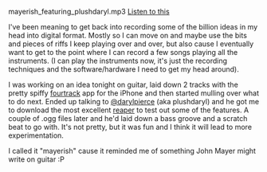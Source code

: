 mayerish\_featuring\_plushdaryl.mp3 [Listen to
this](../../../audio/2009/11/101670-mayerish_featuring_plushdaryl.mp3)

I've been meaning to get back into recording some of the billion ideas in my
head into digital format. Mostly so I can move on and maybe use the bits and
pieces of riffs I keep playing over and over, but also cause I eventually want
to get to the point where I can record a few songs playing all the instruments.
(I can play the instruments now, it's just the recording techniques and the
software/hardware I need to get my head around).

I was working on an idea tonight on guitar, laid down 2 tracks with the pretty
spiffy [fourtrack](http://www.sonomawireworks.com/iphone/fourtrack/) app for the
iPhone and then started mulling over what to do next. Ended up talking to
[@darylpierce](http://www.twitter.com/darylpierce) (aka plushdaryl) and he got
me to download the most excellent [reaper](http://www.cockos.com/reaper/) to
test out some of the features. A couple of .ogg files later and he'd laid down a
bass groove and a scratch beat to go with. It's not pretty, but it was fun and I
think it will lead to more experimentation.

I called it "mayerish" cause it reminded me of something John Mayer might write
on guitar :P
